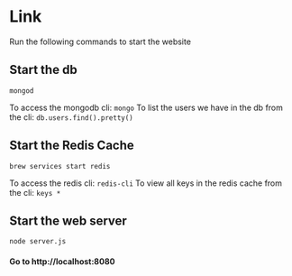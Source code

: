 # Link

Run the following commands to start the website

## Start the db
```
mongod
```
To access the mongodb cli: ```mongo```
To list the users we have in the db from the cli: ```db.users.find().pretty()```

## Start the Redis Cache
```
brew services start redis
```

To access the redis cli: ```redis-cli```
To view all keys in the redis cache from the cli: ```keys *```

## Start the web server
```node server.js```

#### Go to http://localhost:8080
